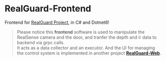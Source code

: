 # RealGuard-Frontend
Frontend for [RealGuard Project](https://github.com/Hao-ran-Guo/RealGuard), in C# and Dotnet6!
> Please notice this **frontend** software is used to manipulate the RealSense camera and the door, and tranfer the depth and ir data to backend via grpc calls.   
It acts as a data collector and an executor. And the UI for managing the control system is implemented in another project [**RealGuard-Web**]().


